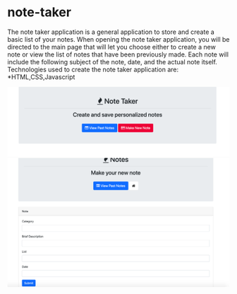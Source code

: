 # note-taker
The note taker application is a general application to store and create a basic list of your notes. 
When opening the note taker application, you will be directed to the main page that will let you choose either to create a new note or view the list of notes that have been previously made. Each note will include the following subject of the note, date, and the actual note itself. 
Technologies used to create the note taker application are: 
*HTML,CSS,Javascript



![](images/Home-page.png)
![](images/note-taker.png)